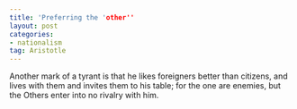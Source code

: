 ```yaml
---
title: 'Preferring the 'other''
layout: post
categories:
- nationalism
tag: Aristotle
---
```


Another mark of a tyrant is that he likes foreigners better than citizens, and lives with them and invites them to his table; for the one are enemies, but the Others enter into no rivalry with him.